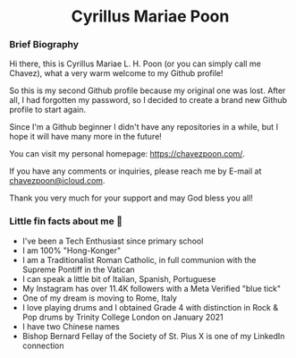 <h1 align="center">Cyrillus Mariae Poon</h1>

<h3>Brief Biography</h3>

Hi there, this is Cyrillus Mariae L. H. Poon (or you can simply call me Chavez), what a very warm welcome to my Github profile!

So this is my second Github profile because my original one was lost. After all, I had forgotten my password, so I decided to create a brand new Github profile to start again.

Since I'm a Github beginner I didn't have any repositories in a while, but I hope it will have many more in the future!

You can visit my personal homepage: https://chavezpoon.com/.

If you have any comments or inquiries, please reach me by E-mail at chavezpoon@icloud.com.

Thank you very much for your support and may God bless you all!

<h3>Little fin facts about me 🧑</h3>

- I've been a Tech Enthusiast since primary school
- I am 100% "Hong-Konger"
- I am a Traditionalist Roman Catholic, in full communion with the Supreme Pontiff in the Vatican
- I can speak a little bit of Italian, Spanish, Portuguese
- My Instagram has over 11.4K followers with a Meta Verified "blue tick"
- One of my dream is moving to Rome, Italy
- I love playing drums and I obtained Grade 4 with distinction in Rock & Pop drums by Trinity College London on January 2021
- I have two Chinese names
- Bishop Bernard Fellay of the Society of St. Pius X is one of my LinkedIn connection
